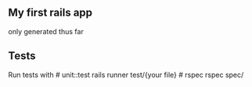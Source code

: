 ## My first rails app

only generated thus far

## Tests

Run tests with 
    # unit::test
    rails runner test/{your file}
    # rspec 
    rspec spec/


